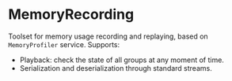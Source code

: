 # MemoryRecording

Toolset for memory usage recording and replaying, based on `MemoryProfiler` service. Supports:

- Playback: check the state of all groups at any moment of time.
- Serialization and deserialization through standard streams.
